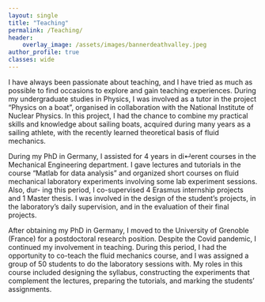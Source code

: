 ```yaml
---
layout: single
title: "Teaching"
permalink: /Teaching/
header:
    overlay_image: /assets/images/bannerdeathvalley.jpeg
author_profile: true
classes: wide
---
```

I have always been passionate about teaching, and I have tried as much as possible to find occasions to explore and gain teaching experiences. During my undergraduate studies in Physics, I was involved as a tutor in the project “Physics on a boat”, organised in collaboration with the National Institute of Nuclear Physics. In this project, I had the chance to combine my practical skills and knowledge about sailing boats, acquired during many years as a sailing athlete, with the recently learned theoretical basis of fluid mechanics.

During my PhD in Germany, I assisted for 4 years in di↵erent courses in the Mechanical Engineering department. I gave lectures and tutorials in the course “Matlab for data analysis” and organized short courses on fluid mechanical laboratory experiments involving some lab experiment sessions. Also, dur- ing this period, I co-supervised 4 Erasmus internship projects and 1 Master thesis. I was involved in the design of the student’s projects, in the laboratory’s daily supervision, and in the evaluation of their final projects.

After obtaining my PhD in Germany, I moved to the University of Grenoble (France) for a postdoctoral research position. Despite the Covid pandemic, I continued my involvement in teaching. During this period, I had the opportunity to co-teach the fluid mechanics course, and I was assigned a group of 50 students to do the laboratory sessions with. My roles in this course included designing the syllabus, constructing the experiments that complement the lectures, preparing the tutorials, and marking the students’ assignments.
